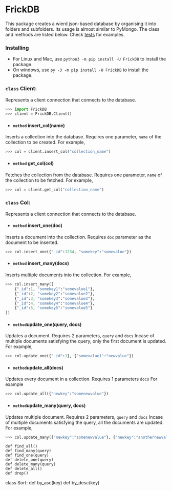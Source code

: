 
# FrickDB
This package creates a wierd json-based database by organising it into folders and subfolders. Its usage is almost similar to PyMongo. The class and methods are listed below.
Check [tests](https://github.com/4041RebL/FrickDB/tree/master/tests) for examples.

### Installing
- For Linux and Mac, use `python3 -m pip install -U FrickDB` to install the package.
- On windows, use `py -3 -m pip install -U FrickDB` to install the package.

### `class` Client:
Represents a client connection that connects to the database.
```py
>>> import FrickDB
>>> client = FrickDB.Client()
```

- #### `method` insert_col(name)
Inserts a collection into the database. Requires one parameter, `name` of the collection to be created.
For example,
```py
>>> col = client.insert_col("collection_name")
```

- #### `method` get_col(col)
Fetches the collection from the database. Requires one parameter, `name` of the collection to be fetched.
For example,
```py
>>> col = client.get_col("collection_name")
```

### `class` Col:
Represents a client connection that connects to the database.
 
- #### `method` insert_one(doc)
Inserts a document into the collection. Requires `doc` parameter as the document to be inserted.
```py
>>> col.insert_one({"_id":1234, "somekey":"somevalue"})
```

- #### `method` insert_many(docs)
Inserts multiple documents into the collection.
For example,
```py
>>> col.insert_many([
	{"_id":1, "somekey1":"somevalue1"}, 
	{"_id":2, "somekey2":"somevalue2"}, 
	{"_id":3, "somekey3":"somevalue3"}, 
	{"_id":4, "somekey4":"somevalue4"}, 
	{"_id":5, "somekey5":"somevalue5"}
])
```

- #### `method`update_one(query, docs)
Updates a document. Requires 2 parameters, `query` and `docs`
Incase of multiple documents satisfying the query, only the first document is updated.
For example,
```py
>>> col.update_one({"_id":1}, {"somevalue1":"newvalue"})
```

- #### `method`update_all(docs)
Updates every document in a collection. Requires 1 parameters `docs`
For example
```py
>>> col.update_all({"newkey":"somenewvalue"})
```

- #### `method`update_many(query, docs)
Updates multiple document. Requires 2 parameters, `query` and `docs`
Incase of multiple documents satisfying the query, all the documents are updated.
For example,
```py
>>> col.update_many({"newkey":"somenewvalue"}, {"newkey":"anothernewvalue"})
```

	def find_all()
	def find_many(query)
	def find_one(query)
	def delete_one(query)
	def delete_many(query)
	def delete_all()
	def drop()

class Sort:
	def by_asc(key)
	def by_desc(key)
